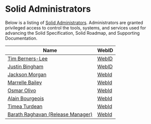 # Solid Administrators

Below is a listing of [Solid Administrators](README.md#administration). Administrators are granted privileged access to control the tools, systems, and services used for advancing the Solid Specification, Solid Roadmap, and Supporting Documentation.

| Name      | WebID      |
| --------- | ---------- |
| [Tim Berners-Lee](https://github.com/timbl) | [WebID](https://www.w3.org/People/Berners-Lee/card#i) |
| [Justin Bingham](https://github.com/justinwb) | [WebID](https://justin.inrupt.net/profile/card#me) | 
| [Jackson Morgan](https://github.com/jaxoncreed) | [WebId](https://jackson.solidcommunity.net/profile/card#me) |
| [Marrelle Bailey](https://github.com/marrellebailey) | [WebId](https://marrelleb.inrupt.net/profile/card) |
| [Osmar Olivo](https://github.com/oolivo) | [WebId](https://oz.inrupt.net/profile/card#me) |
| [Alain Bourgeois](https://github.com/bourgeoa) | [WebId](https://bourgeoa.solidcommunity.net/profile/card#me) |
| [Timea Turdean](https://github.com/theRealImy) | [WebId](https://timea.solidcommunity.net/profile/card#me) |
| [Barath Raghavan (Release Manager)](https://github.com/barath) | [WebId](https://barath.solidcommunity.net/profile/card#me) |
